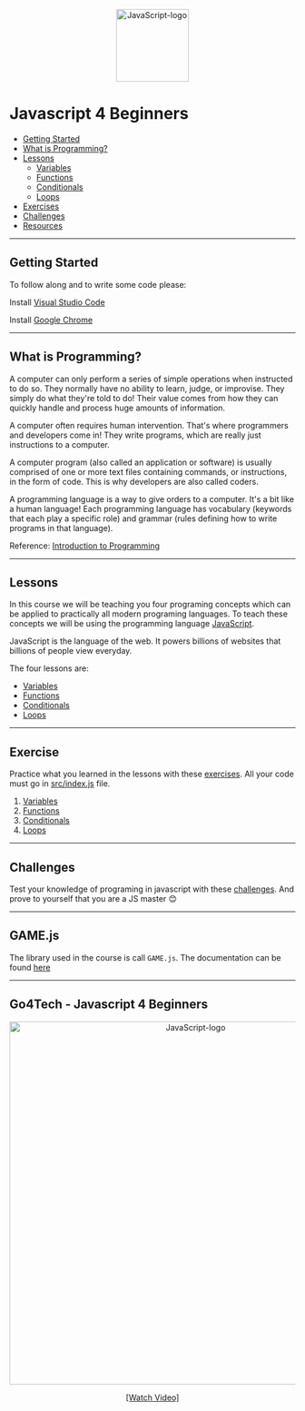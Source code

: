 <p align="center">
<a title="Ramaksoud2000 via Chris Williams [Public domain], via Wikimedia Commons" href="https://commons.wikimedia.org/wiki/File:JavaScript-logo.png"><img width="128" alt="JavaScript-logo" src="https://upload.wikimedia.org/wikipedia/commons/thumb/6/6a/JavaScript-logo.png/128px-JavaScript-logo.png"></a>
</p>

# Javascript 4 Beginners

- [Getting Started](#getting-started)
- [What is Programming?](#what-is-programing)
- [Lessons](Lessons/)
  - [Variables](Lessons/1.%20Variables.md)
  - [Functions](Lessons/2.%20Functions.md)
  - [Conditionals](Lessons/3.%20Conditionals.md)
  - [Loops](Lessons/4.%20Loops.md)
- [Exercises](Exercises/)
- [Challenges](Challenges/)
- [Resources](Resources/)

---

## Getting Started

To follow along and to write some code please:

Install [Visual Studio Code](https://code.visualstudio.com/Download)

Install [Google Chrome](https://www.google.com/chrome/)

---

## What is Programming?

A computer can only perform a series of simple operations when instructed to do so. They normally have no ability to learn, judge, or improvise. They simply do what they're told to do! Their value comes from how they can quickly handle and process huge amounts of information.

A computer often requires human intervention. That's where programmers and developers come in! They write programs, which are really just instructions to a computer.

A computer program (also called an application or software) is usually comprised of one or more text files containing commands, or instructions, in the form of code. This is why developers are also called coders.

A programming language is a way to give orders to a computer. It's a bit like a human language! Each programming language has vocabulary (keywords that each play a specific role) and grammar (rules defining how to write programs in that language).

Reference: [Introduction to Programming](https://openclassrooms.com/en/courses/3523231-learn-to-code-with-javascript/3673541-introduction-to-programming)

---

## Lessons 
In this course we will be teaching you four programing concepts which can be applied to practically all modern programing languages. To teach these concepts we will be using the programming language [JavaScript](https://www.javascript.com/).

JavaScript is the language of the web. It powers billions of websites that billions of people view everyday.

The four lessons are:

  - [Variables](Lessons/1.%20Variables.md)
  - [Functions](Lessons/2.%20Functions.md)
  - [Conditionals](Lessons/3.%20Conditionals.md)
  - [Loops](Lessons/4.%20Loops.md)

---

## Exercise

Practice what you learned in the lessons with these [exercises](Exercises/). All your code must go in [src/index.js](src/index.js) file.

1. [Variables](Exercises/1.%20Variables.md)
2. [Functions](Exercises/2.%20Functions.md)
3. [Conditionals](Exercises/3.%20Conditionals.md)
4. [Loops](Exercises/4.%20Loops.md)

---

## Challenges

Test your knowledge of programing in javascript with these [challenges](Challenges/). And prove to yourself that you are a JS master 😊

---

## GAME.js

The library used in the course is call `GAME.js`. The documentation can be found [here](lib/documentation)

---

## Go4Tech - Javascript 4 Beginners

<p align="center">
<a title="Go4Tech - Javascript 4 Beginners" href="https://vimeo.com/301756824"><img width="640" alt="JavaScript-logo" src="https://i.vimeocdn.com/video/740451786_640.webp"></a>
</p>
<p align="center">
<a title="Go4Tech - Javascript 4 Beginners" href="https://vimeo.com/301756824">[Watch Video]</a>

</p>